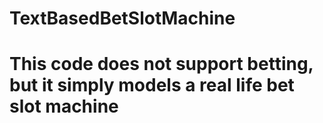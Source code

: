 # TextBasedBetSlotMachine

# This code does not support betting, but it simply models a real life bet slot machine
